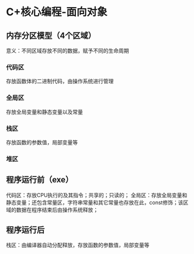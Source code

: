 ﻿# C+核心编程-面向对象

## 内存分区模型（4个区域）
意义：不同区域存放不同的数据，赋予不同的生命周期
### 代码区
存放函数体的二进制代码，由操作系统进行管理
### 全局区
存放全局变量和静态变量以及常量
### 栈区
存放函数的参数值，局部变量等
### 堆区

## 程序运行前（exe）
代码区：存放CPU执行的及其指令；共享的；只读的；
全局区：存放全局变量和静态变量；还包含常量区，字符串常量和其它常量也存放在此，const修饰；该区域的数据在程序结束后由操作系统释放；

## 程序运行后
栈区：由编译器自动分配释放，存放函数的参数值，局部变量等